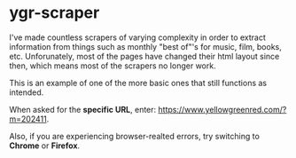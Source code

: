 # ygr-scraper

I've made countless scrapers of varying complexity in order to extract information from things such as monthly "best of"'s for music, film, books, etc. Unforunately, most of the pages have changed their html layout since then, which means most of the scrapers no longer work.

This is an example of one of the more basic ones that still functions as intended.

When asked for the **specific URL**, enter: https://www.yellowgreenred.com/?m=202411.

Also, if you are experiencing browser-realted errors, try switching to **Chrome** or **Firefox**.
